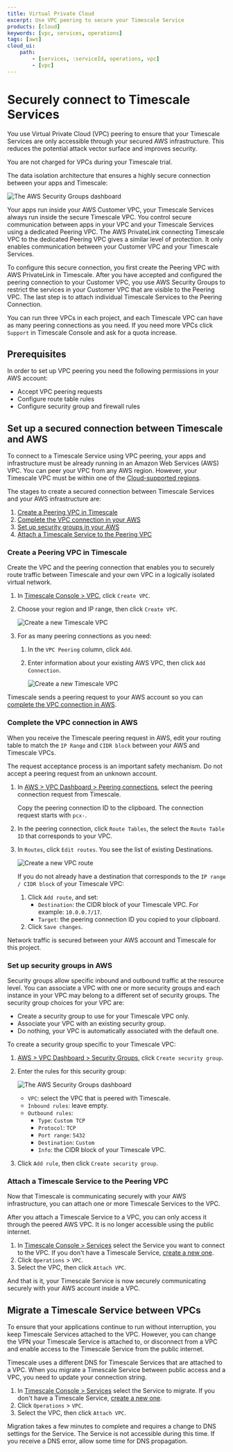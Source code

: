 ```yaml
---
title: Virtual Private Cloud
excerpt: Use VPC peering to secure your Timescale Service
products: [cloud]
keywords: [vpc, services, operations]
tags: [aws]
cloud_ui:
    path:
        - [services, :serviceId, operations, vpc]
        - [vpc]
---
```


# Securely connect to Timescale Services

You use Virtual Private Cloud (VPC) peering to ensure that your Timescale Services are 
only accessible through your secured AWS infrastructure. This reduces the potential 
attack vector surface and improves security.

<Highlight type="cloud" header="Sign up for Timescale" button="Try for free">
You are not charged for VPCs during your Timescale trial.
</Highlight>

The data isolation architecture that ensures a highly secure connection between your apps and Timescale:

<img class="main-content__illustration"
src="https://assets.timescale.com/docs/images/tsc-vpc-architecture.svg"
alt="The AWS Security Groups dashboard"/>

Your apps run inside your AWS Customer VPC, your Timescale Services always run 
inside the secure Timescale VPC. You control secure communication between apps in
your VPC and your Timescale Services using a dedicated Peering VPC. The AWS PrivateLink connecting 
Timescale VPC to the dedicated Peering VPC gives a similar level of protection. 
It only enables communication between your Customer VPC and your Timescale Services.

To configure this secure connection, you first create the Peering VPC with 
AWS PrivateLink in Timescale. After you have accepted and configured the 
peering connection to your Customer VPC, you use AWS Security Groups to 
restrict the services in your Customer VPC that are visible to the Peering VPC.
The last step is to attach individual Timescale Services to the Peering 
Connection. 

You can run three VPCs in each project, and each Timescale VPC can have as 
many peering connections as you need. If you need more VPCs click `Support` 
in Timescale Console and ask for a quota increase. 


## Prerequisites

In order to set up VPC peering you need the following permissions in your AWS account:

*   Accept VPC peering requests
*   Configure route table rules
*   Configure security group and firewall rules

## Set up a secured connection between Timescale and AWS

To connect to a Timescale Service using VPC peering, your apps and infrastructure must be already
running in an Amazon Web Services (AWS) VPC. You can peer your VPC from any AWS region.
However, your Timescale VPC must be within one of the [Cloud-supported regions][tsc-regions].

The stages to create a secured connection between Timescale Services and your AWS infrastructure are:

1. [Create a Peering VPC in Timescale][aws-vpc-setup-vpc]
1. [Complete the VPC connection in your AWS][aws-vpc-complete]
1. [Set up security groups in your AWS][aws-vpc-security-groups]
1. [Attach a Timescale Service to the Peering VPC][aws-vpc-connect-vpcs]

### Create a Peering VPC in Timescale

Create the VPC and the peering connection that enables you to securely route traffic 
between Timescale and your own VPC in a logically isolated virtual network.

<Procedure>

1.  In [Timescale Console > VPC][console-vpc], click `Create VPC`.
1.  Choose your region and IP range, then click `Create VPC`. 

    <img class="main-content__illustration"
    src="https://assets.timescale.com/docs/images/tsc-vpc-create.png" 
    alt="Create a new Timescale VPC"/>

1.  For as many peering connections as you need:

    1. In the `VPC Peering` column, click `Add`.
    2. Enter information about your existing AWS VPC, then click `Add Connection`.

        <img class="main-content__illustration"
        src="https://assets.timescale.com/docs/images/tsc-vpc-add-peering.png"
        alt="Create a new Timescale VPC"/>

Timescale sends a peering request to your AWS account so you can 
[complete the VPC connection in AWS][aws-vpc-complete].
</Procedure>


### Complete the VPC connection in AWS
 
When you receive the Timescale peering request in AWS, edit your routing table to match 
the `IP Range` and `CIDR block` between your AWS and Timescale VPCs.

The request acceptance process is an important safety mechanism. Do not accept a
peering request from an unknown account.

<Procedure>

1. In [AWS > VPC Dashboard > Peering connections][aws-dashboard], select the peering connection 
    request from Timescale.

    Copy the peering connection ID to the clipboard. The connection request starts with `pcx-`.
 
1. In the peering connection, click  `Route Tables`, the select the `Route Table ID`
    that corresponds to your VPC.
1.  In `Routes`, click `Edit routes`. You see the list of existing Destinations.

    <img class="main-content__illustration"
    src="https://assets.timescale.com/docs/images/tsc-vpc-add-route.png"
    alt="Create a new VPC route"/>

    If you do not already have a destination that corresponds to the `IP range / CIDR block` of 
    your Timescale VPC: 

    1.  Click `Add route`, and set:
        * `Destination`: the CIDR block of your Timescale VPC. For example: `10.0.0.7/17`.
        * `Target`: the peering connection ID you copied to your clipboard.
    2.  Click `Save changes`.

Network traffic is secured between your AWS account and Timescale for this project. 
</Procedure>

### Set up security groups in AWS

Security groups allow specific inbound and outbound traffic at the resource level. 
You can associate a VPC with one or more security groups and each instance in your 
VPC may belong to a different set of security groups. The security group choices 
for your VPC are:

* Create a security group to use for your Timescale VPC only.
* Associate your VPC with an existing security group.
* Do nothing, your VPC is automatically associated with the default one.

<Procedure>
To create a security group specific to your Timescale VPC:

1. [AWS > VPC Dashboard > Security Groups][aws-security-groups], click `Create security group`.

1. Enter the rules for this security group:

   <img class="main-content__illustration"
   src="https://assets.timescale.com/docs/images/aws-vpc-securitygroup.webp"
   alt="The AWS Security Groups dashboard"/>

    *  `VPC`: select the VPC that is peered with Timescale.
    *  `Inbound rules`: leave empty.
    *  `Outbound rules`:
       * `Type`: `Custom TCP`
       * `Protocol`: `TCP`
       * `Port range`: `5432`
       * `Destination`: `Custom`
       * `Info`: the CIDR block of your Timescale VPC.
1.  Click `Add rule`, then click `Create security group`.

</Procedure>

### Attach a Timescale Service to the Peering VPC

Now that Timescale is communicating securely with your AWS infrastructure, you can attach 
one or more Timescale Services to the VPC. 

After you attach a Timescale Service to a VPC, you can only access it through the peered
AWS VPC. It is no longer accessible using the public internet.


<Procedure>

1.  In [Timescale Console > Services][console-services] select the Service you want to
    connect to the VPC. 
   If you don't have a Timescale Service, [create a new one][create-service].
1. Click `Operations` > `VPC`.
1. Select the VPC, then click `Attach VPC`.

</Procedure>

And that is it, your Timescale Service is now securely communicating securely with your AWS
account inside a VPC.

## Migrate a Timescale Service between VPCs

To ensure that your applications continue to run without interruption, you keep 
Timescale Services attached to the VPC. However, you can change the VPN your 
Timescale Service is attached to, or disconnect from a VPC and enable access to the 
Timescale Service from the public internet.

<Highlight type="info">
Timescale uses a different DNS for Timescale Services that are attached to a VPC.
When you migrate a Timescale Service between public access and a VPC, you need
to update your connection string.
</Highlight>

<Procedure>

1.  In [Timescale Console > Services][console-services] select the Service to migrate.
    If you don't have a Timescale Service, [create a new one][create-service].
1. Click `Operations` > `VPC`.
1. Select the VPC, then click `Attach VPC`.

</Procedure>

Migration takes a few minutes to complete and requires a change to DNS settings for the
Service. The Service is not accessible during this time. If you receive a DNS error, allow
some time for DNS propagation.

[aws-dashboard]: https://console.aws.amazon.com/vpc/home#PeeringConnections:
[aws-security-groups]: https://console.aws.amazon.com/vpcconsole/home#securityGroups:
[console-login]: https://console.cloud.timescale.com/
[console-vpc]: https://console.cloud.timescale.com/dashboard/vpc
[console-services]: https://console.cloud.timescale.com/dashboard/services
[timescale-support]: https://www.timescale.com/contact/
[tsc-regions]: /use-timescale/:currentVersion:/regions/


[aws-vpc-setup-vpc]: /use-timescale/:currentVersion:/vpc/#create-a-peering-vpc-in-timescale
[aws-vpc-complete]: /use-timescale/:currentVersion:/vpc/#complete-the-vpc-connection-in-aws
[aws-vpc-security-groups]: /use-timescale/:currentVersion:/vpc/#set-up-security-groups-in-aws
[aws-vpc-connect-vpcs]: /use-timescale/:currentVersion:/vpc/#attach-a-timescale-service-to-the-peering-vpc


[create-service]: /getting-started/:currentVersion:/services/#create-a-timescale-service